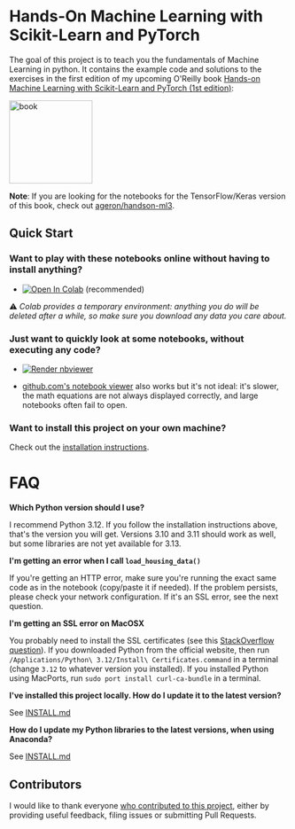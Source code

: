 # Hands-On Machine Learning with Scikit-Learn and PyTorch

The goal of this project is to teach you the fundamentals of Machine Learning in
python. It contains the example code and solutions to the exercises in the first edition of my upcoming O'Reilly book [Hands-on Machine Learning with Scikit-Learn and PyTorch (1st edition)](https://homl.info/er):

<a href="https://homl.info/er"><img src="https://www.oreilly.com/covers/urn:orm:book:9798341607972/400w/" title="book" width="150" border="0" /></a>

**Note**: If you are looking for the notebooks for the TensorFlow/Keras version of this book, check out [ageron/handson-ml3](https://github.com/ageron/handson-ml3).

## Quick Start

### Want to play with these notebooks online without having to install anything?

- <a href="https://colab.research.google.com/github/ageron/handson-mlp/blob/main/" target="_parent"><img src="https://colab.research.google.com/assets/colab-badge.svg" alt="Open In Colab"/></a> (recommended)

⚠ _Colab provides a temporary environment: anything you do will be deleted after a while, so make sure you download any data you care about._

### Just want to quickly look at some notebooks, without executing any code?

- <a href="https://nbviewer.jupyter.org/github/ageron/handson-mlp/blob/main/index.ipynb"><img src="https://raw.githubusercontent.com/jupyter/design/master/logos/Badges/nbviewer_badge.svg" alt="Render nbviewer" /></a>

- [github.com's notebook viewer](https://github.com/ageron/handson-mlp/blob/main/index.ipynb) also works but it's not ideal: it's slower, the math equations are not always displayed correctly, and large notebooks often fail to open.

### Want to install this project on your own machine?

Check out the [installation instructions](INSTALL.md).


# FAQ

**Which Python version should I use?**

I recommend Python 3.12. If you follow the installation instructions above, that's the version you will get. Versions 3.10 and 3.11 should work as well, but some libraries are not yet available for 3.13.

**I'm getting an error when I call `load_housing_data()`**

If you're getting an HTTP error, make sure you're running the exact same code as in the notebook (copy/paste it if needed). If the problem persists, please check your network configuration. If it's an SSL error, see the next question.

**I'm getting an SSL error on MacOSX**

You probably need to install the SSL certificates (see this [StackOverflow question](https://stackoverflow.com/questions/27835619/urllib-and-ssl-certificate-verify-failed-error)). If you downloaded Python from the official website, then run `/Applications/Python\ 3.12/Install\ Certificates.command` in a terminal (change `3.12` to whatever version you installed). If you installed Python using MacPorts, run `sudo port install curl-ca-bundle` in a terminal.

**I've installed this project locally. How do I update it to the latest version?**

See [INSTALL.md](INSTALL.md)

**How do I update my Python libraries to the latest versions, when using Anaconda?**

See [INSTALL.md](INSTALL.md)

## Contributors

I would like to thank everyone [who contributed to this project](https://github.com/ageron/handson-mlp/graphs/contributors), either by providing useful feedback, filing issues or submitting Pull Requests.
